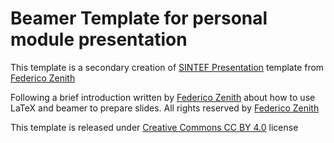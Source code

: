 # Beamer Template for personal module presentation

This template is a secondary creation of [SINTEF Presentation](https://www.overleaf.com/latex/templates/sintef-presentation/jhbhdffczpnx) template from [Federico Zenith](mailto:federico.zenith@sintef.no)

Following a brief introduction written by [Federico Zenith](mailto:federico.zenith@sintef.no) about how to use LaTeX and beamer to prepare slides. All rights reserved by [Federico Zenith](mailto:federico.zenith@sintef.no)

This template is released under [Creative Commons CC BY 4.0](https://creativecommons.org/licenses/by-nc/4.0/legalcode) license
